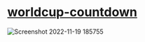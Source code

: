 # [worldcup-countdown](https://mitkovtori.github.io/worldcup-countdown/)
![Screenshot 2022-11-19 185755](https://user-images.githubusercontent.com/112943652/202862557-9c256b86-c53a-4e8c-a905-799383e3b0b5.png)
